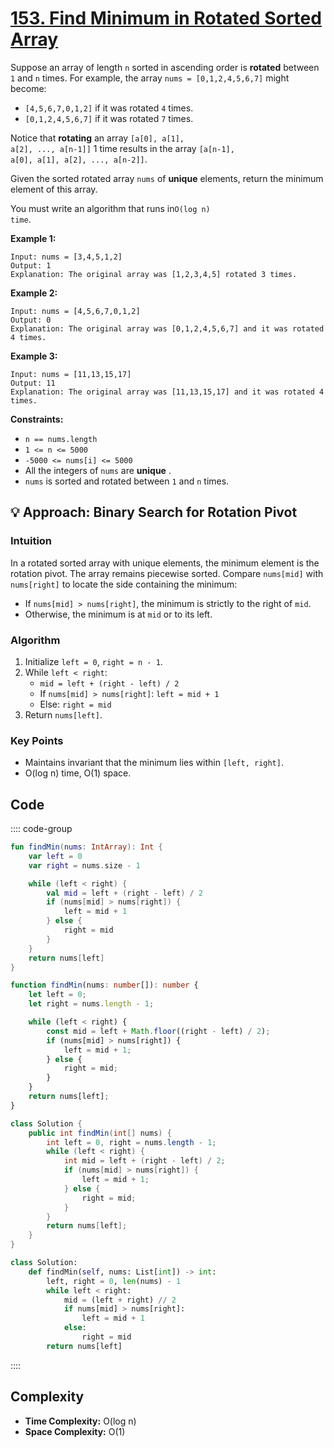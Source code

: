 # [153. Find Minimum in Rotated Sorted Array](https://leetcode.com/problems/find-minimum-in-rotated-sorted-array/description/?envType=study-plan-v2&envId=top-interview-150)<Badge type="warning" text="Medium" />

Suppose an array of length <code>n</code> sorted in ascending order is **rotated**  between <code>1</code> and <code>n</code> times. For example, the array <code>nums = [0,1,2,4,5,6,7]</code> might become:

- <code>[4,5,6,7,0,1,2]</code> if it was rotated <code>4</code> times.
- <code>[0,1,2,4,5,6,7]</code> if it was rotated <code>7</code> times.

Notice that **rotating**  an array <code>[a[0], a[1], a[2], ..., a[n-1]]</code> 1 time results in the array <code>[a[n-1], a[0], a[1], a[2], ..., a[n-2]]</code>.

Given the sorted rotated array <code>nums</code> of **unique**  elements, return the minimum element of this array.

You must write an algorithm that runs in<code>O(log n) time</code>.

**Example 1:** 

```
Input: nums = [3,4,5,1,2]
Output: 1
Explanation: The original array was [1,2,3,4,5] rotated 3 times.
```

**Example 2:** 

```
Input: nums = [4,5,6,7,0,1,2]
Output: 0
Explanation: The original array was [0,1,2,4,5,6,7] and it was rotated 4 times.
```

**Example 3:** 

```
Input: nums = [11,13,15,17]
Output: 11
Explanation: The original array was [11,13,15,17] and it was rotated 4 times. 
```

**Constraints:** 

- <code>n == nums.length</code>
- <code>1 <= n <= 5000</code>
- <code>-5000 <= nums[i] <= 5000</code>
- All the integers of <code>nums</code> are **unique** .
- <code>nums</code> is sorted and rotated between <code>1</code> and <code>n</code> times.

## 💡 Approach: Binary Search for Rotation Pivot

### Intuition

In a rotated sorted array with unique elements, the minimum element is the rotation pivot. The array remains piecewise sorted. Compare `nums[mid]` with `nums[right]` to locate the side containing the minimum:

- If `nums[mid] > nums[right]`, the minimum is strictly to the right of `mid`.
- Otherwise, the minimum is at `mid` or to its left.

### Algorithm

1. Initialize `left = 0`, `right = n - 1`.
2. While `left < right`:
   - `mid = left + (right - left) / 2`
   - If `nums[mid] > nums[right]`: `left = mid + 1`
   - Else: `right = mid`
3. Return `nums[left]`.

### Key Points

- Maintains invariant that the minimum lies within `[left, right]`.
- O(log n) time, O(1) space.

## Code

:::: code-group

```kotlin [Kotlin]
fun findMin(nums: IntArray): Int {
    var left = 0
    var right = nums.size - 1

    while (left < right) {
        val mid = left + (right - left) / 2
        if (nums[mid] > nums[right]) {
            left = mid + 1
        } else {
            right = mid
        }
    }
    return nums[left]
}
```

```typescript [TypeScript]
function findMin(nums: number[]): number {
    let left = 0;
    let right = nums.length - 1;

    while (left < right) {
        const mid = left + Math.floor((right - left) / 2);
        if (nums[mid] > nums[right]) {
            left = mid + 1;
        } else {
            right = mid;
        }
    }
    return nums[left];
}
```

```java [Java]
class Solution {
    public int findMin(int[] nums) {
        int left = 0, right = nums.length - 1;
        while (left < right) {
            int mid = left + (right - left) / 2;
            if (nums[mid] > nums[right]) {
                left = mid + 1;
            } else {
                right = mid;
            }
        }
        return nums[left];
    }
}
```

```python [Python]
class Solution:
    def findMin(self, nums: List[int]) -> int:
        left, right = 0, len(nums) - 1
        while left < right:
            mid = (left + right) // 2
            if nums[mid] > nums[right]:
                left = mid + 1
            else:
                right = mid
        return nums[left]
```

::::

## Complexity

- **Time Complexity:** O(log n)
- **Space Complexity:** O(1)